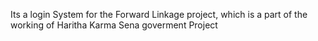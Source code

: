 Its a login System for the Forward Linkage project, which is a part of the working of Haritha Karma Sena goverment Project
